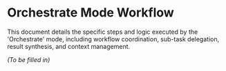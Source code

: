 # Orchestrate Mode Workflow

This document details the specific steps and logic executed by the 'Orchestrate' mode, including workflow coordination, sub-task delegation, result synthesis, and context management.

*(To be filled in)*